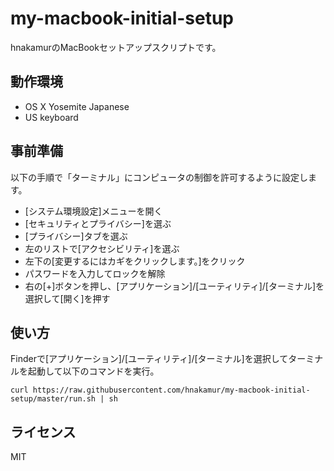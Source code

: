 my-macbook-initial-setup
========================

hnakamurのMacBookセットアップスクリプトです。

## 動作環境

* OS X Yosemite Japanese
* US keyboard

## 事前準備

以下の手順で「ターミナル」にコンピュータの制御を許可するように設定します。

* [システム環境設定]メニューを開く
* [セキュリティとプライバシー]を選ぶ
* [プライバシー]タブを選ぶ
* 左のリストで[アクセシビリティ]を選ぶ
* 左下の[変更するにはカギをクリックします。]をクリック
* パスワードを入力してロックを解除
* 右の[+]ボタンを押し、[アプリケーション]/[ユーティリティ]/[ターミナル]を選択して[開く]を押す

## 使い方

Finderで[アプリケーション]/[ユーティリティ]/[ターミナル]を選択してターミナルを起動して以下のコマンドを実行。

```
curl https://raw.githubusercontent.com/hnakamur/my-macbook-initial-setup/master/run.sh | sh
```

## ライセンス

MIT
